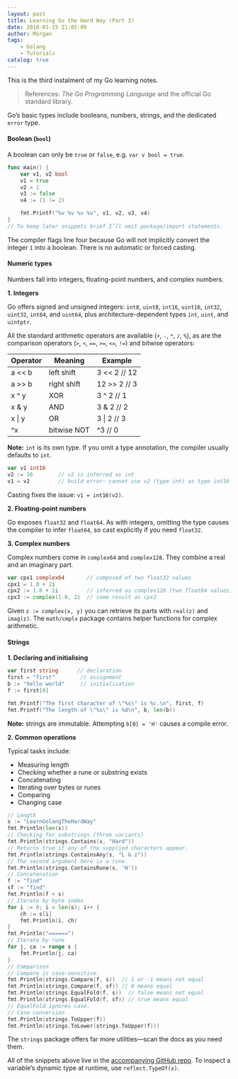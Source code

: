 ```yaml
---
layout: post
title: Learning Go the Hard Way (Part 3)
date: 2018-01-15 21:05:09
author: Morgan
tags: 
    - Golang
    - Tutorials
catalog: true
---
```


This is the third instalment of my Go learning notes.

<!--more -->

> References: *The Go Programming Language* and the official Go standard library.

Go’s basic types include booleans, numbers, strings, and the dedicated `error` type.

#### Boolean (`bool`)

A boolean can only be `true` or `false`, e.g. `var v bool = true`.

```go
func main() {
    var v1, v2 bool
    v1 = true
    v2 = 1 
    v3 := false
    v4 := (1 != 2)

    fmt.Printf("%v %v %v %v", v1, v2, v3, v4)
}
// To keep later snippets brief I’ll omit package/import statements.
```

The compiler flags line four because Go will not implicitly convert the integer `1` into a boolean. There is no automatic or forced casting.

#### Numeric types

Numbers fall into integers, floating-point numbers, and complex numbers.

**1. Integers**

Go offers signed and unsigned integers: `int8`, `uint8`, `int16`, `uint16`, `int32`, `uint32`, `int64`, and `uint64`, plus architecture-dependent types `int`, `uint`, and `uintptr`.

All the standard arithmetic operators are available (`+`, `-`, `*`, `/`, `%`), as are the comparison operators (`>`, `<`, `==`, `>=`, `<=`, `!=`) and bitwise operators:

| Operator | Meaning | Example |
| ------ | ---- | ------------------ |
| a << b | left shift | 3 << 2  // 12 |
| a >> b | right shift | 12 >> 2  // 3 |
| x ^ y  | XOR | 3 ^ 2    // 1 |
| x & y  | AND | 3 & 2   // 2 |
| x &#124; y | OR | 3 &#124; 2     // 3|
| ^x     | bitwise NOT | ^3        // 0 |

**Note:** `int` is its own type. If you omit a type annotation, the compiler usually defaults to `int`.

```go
var v1 int16
v2 := 16        // v2 is inferred as int
v1 = v2         // build error: cannot use v2 (type int) as type int16
```

Casting fixes the issue: `v1 = int16(v2)`.

**2. Floating-point numbers**

Go exposes `float32` and `float64`. As with integers, omitting the type causes the compiler to infer `float64`, so cast explicitly if you need `float32`.

**3. Complex numbers**

Complex numbers come in `complex64` and `complex128`. They combine a real and an imaginary part.

```go
var cpx1 complex64       // composed of two float32 values
cpx1 = 1.0 + 2i
cpx2 := 1.0 + 2i         // inferred as complex128 (two float64 values)
cpx3 := complex(1.0, 2)  // same result as cpx2
```

Given `z := complex(x, y)` you can retrieve its parts with `real(z)` and `imag(z)`. The `math/cmplx` package contains helper functions for complex arithmetic.

#### Strings

**1. Declaring and initialising**

```go
var first string      // declaration
first = "first"        // assignment
b := "hello world"     // initialisation
f := first[0]

fmt.Printf("The first character of \"%s\" is %c.\n", first, f)
fmt.Printf("The length of \"%s\" is %d\n", b, len(b))
```

**Note:** strings are immutable. Attempting `b[0] = 'H'` causes a compile error.

**2. Common operations**

Typical tasks include:

- Measuring length
- Checking whether a rune or substring exists
- Concatenating
- Iterating over bytes or runes
- Comparing
- Changing case

```go
// Length
s := "LearnGolangTheHardWay"
fmt.Println(len(s))
// Checking for substrings (three variants)
fmt.Println(strings.Contains(s, "Hard"))
// Returns true if any of the supplied characters appear.
fmt.Println(strings.ContainsAny(s, "L & z"))
// The second argument here is a rune.
fmt.Println(strings.ContainsRune(s, 'H'))
// Concatenation
f := "find"
sf := "find"
fmt.Println(f + s)
// Iterate by byte index
for i := 0; i < len(s); i++ {
    ch := s[i]
    fmt.Println(i, ch)
}
fmt.Println("======")
// Iterate by rune
for j, ca := range s {
    fmt.Println(j, ca)
}
// Comparison
// Compare is case-sensitive.
fmt.Println(strings.Compare(f, s))  // 1 or -1 means not equal
fmt.Println(strings.Compare(f, sf)) // 0 means equal
fmt.Println(strings.EqualFold(f, s))  // false means not equal
fmt.Println(strings.EqualFold(f, sf)) // true means equal
// EqualFold ignores case.
// Case conversion
fmt.Println(strings.ToUpper(f))
fmt.Println(strings.ToLower(strings.ToUpper(f)))
```

The `strings` package offers far more utilities—scan the docs as you need them.

All of the snippets above live in the [accompanying GitHub repo](https://github.com/goelo/LearnGolangTheHardWay/blob/master/src/three.go). To inspect a variable’s dynamic type at runtime, use `reflect.TypeOf(x)`.
